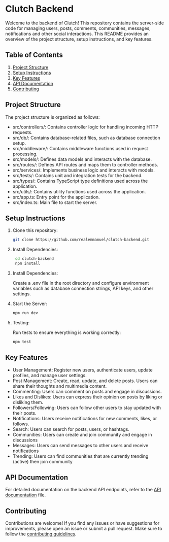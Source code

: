 # Clutch Backend

Welcome to the backend of Clutch! This repository contains the server-side code for managing users, posts, comments, communities, messages, notifications and other social interactions. This README provides an overview of the project structure, setup instructions, and key features.

## Table of Contents

1. [Project Structure](#installation)
2. [Setup Instructions](#setup_instruction)
3. [Key Features](#key_features)
4. [API Documentation](#api)
5. [Contributing](#contributing)

<a name="installation"></a>

## Project Structure

The project structure is organized as follows:

- src/controllers/: Contains controller logic for handling incoming HTTP requests.
- src/db/: Contains database-related files, such as database connection setup.
- src/middleware/: Contains middleware functions used in request processing.
- src/models/: Defines data models and interacts with the database.
- src/routes/: Defines API routes and maps them to controller methods.
- src/services/: Implements business logic and interacts with models.
- src/tests/: Contains unit and integration tests for the backend.
- src/types/: Contains TypeScript type definitions used across the application.
- src/utils/: Contains utility functions used across the application.
- src/app.ts: Entry point for the application.
- src/index.ts: Main file to start the server.

<a name="setup_instruction"></a>

## Setup Instructions

1. Clone this repository:

   ```bash
   git clone https://github.com/realemmanuel/clutch-backend.git
   ```

2. Install Dependencies:

   ```bash
    cd clutch-backend
    npm install
   ```

3. Install Dependencies:

   Create a .env file in the root directory and configure environment variables such as database connection strings, API keys, and other settings.

4. Start the Server:

   ```bash
   npm run dev
   ```

5. Testing:

   Run tests to ensure everything is working correctly:

   ```bash
   npm test
   ```

<a name="key_features"></a>

## Key Features

- User Management: Register new users, authenticate users, update profiles, and manage user settings.
- Post Management: Create, read, update, and delete posts. Users can share their thoughts and multimedia content.
- Commenting: Users can comment on posts and engage in discussions.
- Likes and Dislikes: Users can express their opinion on posts by liking or disliking them.
- Followers/Following: Users can follow other users to stay updated with their posts.
- Notifications: Users receive notifications for new comments, likes, or follows.
- Search: Users can search for posts, users, or hashtags.
- Communities: Users can create and join community and engage in discussions
- Messages: Users can send messages to other users and receive notifications
- Trending: Users can find communities that are currently trending (active) then join community

<a name="api"></a>

## API Documentation

For detailed documentation on the backend API endpoints, refer to the [API documentation]() file.

<a name="contributing"></a>

## Contributing

Contributions are welcome! If you find any issues or have suggestions for improvements, please open an issue or submit a pull request. Make sure to follow the [contributing guidelines]().
